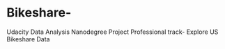 # Bikeshare-
Udacity Data Analysis Nanodegree Project  Professional track- Explore US Bikeshare Data
